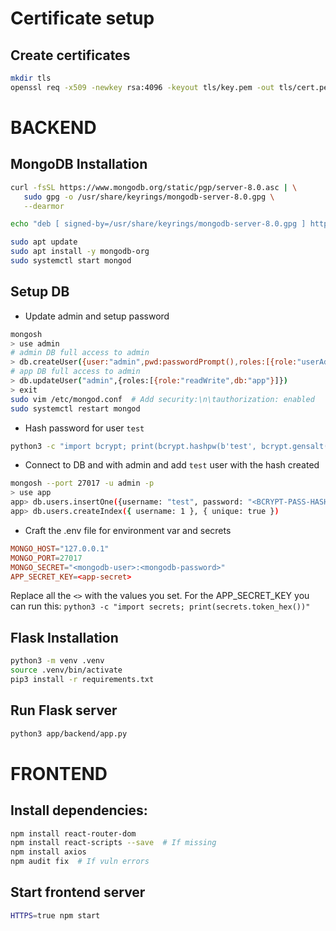 # Certificate setup
## Create certificates
```bash
mkdir tls
openssl req -x509 -newkey rsa:4096 -keyout tls/key.pem -out tls/cert.pem -days 365 -nodes -subj "/CN=localhost"
```

# BACKEND
## MongoDB Installation
```bash
curl -fsSL https://www.mongodb.org/static/pgp/server-8.0.asc | \
   sudo gpg -o /usr/share/keyrings/mongodb-server-8.0.gpg \
   --dearmor

echo "deb [ signed-by=/usr/share/keyrings/mongodb-server-8.0.gpg ] http://repo.mongodb.org/apt/debian bookworm/mongodb-org/8.0 main" | sudo tee /etc/apt/sources.list.d/mongodb-org-8.0.list

sudo apt update
sudo apt install -y mongodb-org
sudo systemctl start mongod
```

## Setup DB
- Update admin and setup password
```bash
mongosh
> use admin
# admin DB full access to admin
> db.createUser({user:"admin",pwd:passwordPrompt(),roles:[{role:"userAdminAnyDatabase",db:"admin"}]})
# app DB full access to admin
> db.updateUser("admin",{roles:[{role:"readWrite",db:"app"}]})
> exit
sudo vim /etc/mongod.conf  # Add security:\n\tauthorization: enabled
sudo systemctl restart mongod
```

- Hash password for user `test`
```bash
python3 -c "import bcrypt; print(bcrypt.hashpw(b'test', bcrypt.gensalt()).decode())"
```

- Connect to DB and with admin and add `test` user with the hash created
```bash
mongosh --port 27017 -u admin -p
> use app
app> db.users.insertOne({username: "test", password: "<BCRYPT-PASS-HASH>", role: "user", createdAt: new Date()})
app> db.users.createIndex({ username: 1 }, { unique: true })
```

- Craft the .env file for environment var and secrets
```toml
MONGO_HOST="127.0.0.1"
MONGO_PORT=27017
MONGO_SECRET="<mongodb-user>:<mongodb-password>"
APP_SECRET_KEY=<app-secret>
```

Replace all the `<>` with the values you set. For the APP_SECRET_KEY you can run this: `python3 -c "import secrets; print(secrets.token_hex())"`

## Flask Installation
```bash
python3 -m venv .venv
source .venv/bin/activate
pip3 install -r requirements.txt
```

## Run Flask server
```bash
python3 app/backend/app.py
```

# FRONTEND
## Install dependencies:
```bash
npm install react-router-dom
npm install react-scripts --save  # If missing
npm install axios
npm audit fix  # If vuln errors
```

## Start frontend server
```bash
HTTPS=true npm start
```


